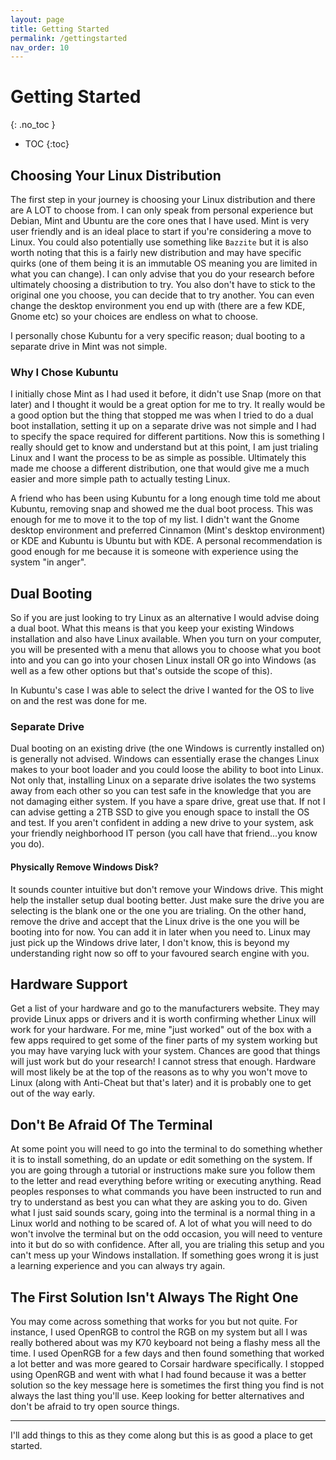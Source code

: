 ```yaml
---
layout: page
title: Getting Started
permalink: /gettingstarted
nav_order: 10
---
```


# Getting Started
{: .no_toc }
- TOC
{:toc}

## Choosing Your Linux Distribution
The first step in your journey is choosing your Linux distribution and there are A LOT to choose from.
I can only speak from personal experience but Debian, Mint and Ubuntu are the core ones that I have used. Mint is very user friendly and is an ideal place to start if you're considering a move to Linux. You could also potentially use something like `Bazzite` but it is also worth noting that this is a fairly new distribution and may have specific quirks (one of them being it is an immutable OS meaning you are limited in what you can change).
I can only advise that you do your research before ultimately choosing a distribution to try. You also don't have to stick to the original one you choose, you can decide that to try another. You can even change the desktop environment you end up with (there are a few KDE, Gnome etc) so your choices are endless on what to choose.

I personally chose Kubuntu for a very specific reason; dual booting to a separate drive in Mint was not simple.

### Why I Chose Kubuntu
I initially chose Mint as I had used it before, it didn't use Snap (more on that later) and I thought it would be a great option for me to try. It really would be a good option but the thing that stopped me was when I tried to do a dual boot installation, setting it up on a separate drive was not simple and I had to specify the space required for different partitions. Now this is something I really should get to know and understand but at this point, I am just trialing Linux and I want the process to be as simple as possible. Ultimately this made me choose a different distribution, one that would give me a much easier and more simple path to actually testing Linux.

A friend who has been using Kubuntu for a long enough time told me about Kubuntu, removing snap and showed me the dual boot process. This was enough for me to move it to the top of my list. I didn't want the Gnome desktop environment and preferred Cinnamon (Mint's desktop environment) or KDE and Kubuntu is Ubuntu but with KDE.
A personal recommendation is good enough for me because it is someone with experience using the system "in anger".

## Dual Booting
So if you are just looking to try Linux as an alternative I would advise doing a dual boot. What this means is that you keep your existing Windows installation and also have Linux available. When you turn on your computer, you will be presented with a menu that allows you to choose what you boot into and you can go into your chosen Linux install OR go into Windows (as well as a few other options but that's outside the scope of this).

In Kubuntu's case I was able to select the drive I wanted for the OS to live on and the rest was done for me.

### Separate Drive
Dual booting on an existing drive (the one Windows is currently installed on) is generally not advised. Windows can essentially erase the changes Linux makes to your boot loader and you could loose the ability to boot into Linux. Not only that, installing Linux on a separate drive isolates the two systems away from each other so you can test safe in the knowledge that you are not damaging either system. If you have a spare drive, great use that. If not I can advise getting a 2TB SSD to give you enough space to install the OS and test. If you aren't confident in adding a new drive to your system, ask your friendly neighborhood IT person (you call have that friend...you know you do).

#### Physically Remove Windows Disk?
It sounds counter intuitive but don't remove your Windows drive. This might help the installer setup dual booting better. Just make sure the drive you are selecting is the blank one or the one you are trialing.
On the other hand, remove the drive and accept that the Linux drive is the one you will be booting into for now. You can add it in later when you need to. Linux may just pick up the Windows drive later, I don't know, this is beyond my understanding right now so off to your favoured search engine with you.

## Hardware Support
Get a list of your hardware and go to the manufacturers website. They may provide Linux apps or drivers and it is worth confirming whether Linux will work for your hardware. For me, mine "just worked" out of the box with a few apps required to get some of the finer parts of my system working but you may have varying luck with your system. Chances are good that things will just work but do your research! I cannot stress that enough. Hardware will most likely be at the top of the reasons as to why you won't move to Linux (along with Anti-Cheat but that's later) and it is probably one to get out of the way early.

## Don't Be Afraid Of The Terminal
At some point you will need to go into the terminal to do something whether it is to install something, do an update or edit something on the system. If you are going through a tutorial or instructions make sure you follow them to the letter and read everything before writing or executing anything. Read peoples responses to what commands you have been instructed to run and try to understand as best you can what they are asking you to do.
Given what I just said sounds scary, going into the terminal is a normal thing in a Linux world and nothing to be scared of. A lot of what you will need to do won't involve the terminal but on the odd occasion, you will need to venture into it but do so with confidence. After all, you are trialing this setup and you can't mess up your Windows installation. If something goes wrong it is just a learning experience and you can always try again.

## The First Solution Isn't Always The Right One
You may come across something that works for you but not quite. For instance, I used OpenRGB to control the RGB on my system but all I was really bothered about was my K70 keyboard not being a flashy mess all the time. I used OpenRGB for a few days and then found something that worked a lot better and was more geared to Corsair hardware specifically. I stopped using OpenRGB and went with what I had found because it was a better solution so the key message here is sometimes the first thing you find is not always the last thing you'll use. Keep looking for better alternatives and don't be afraid to try open source things.

---
I'll add things to this as they come along but this is as good a place to get started.